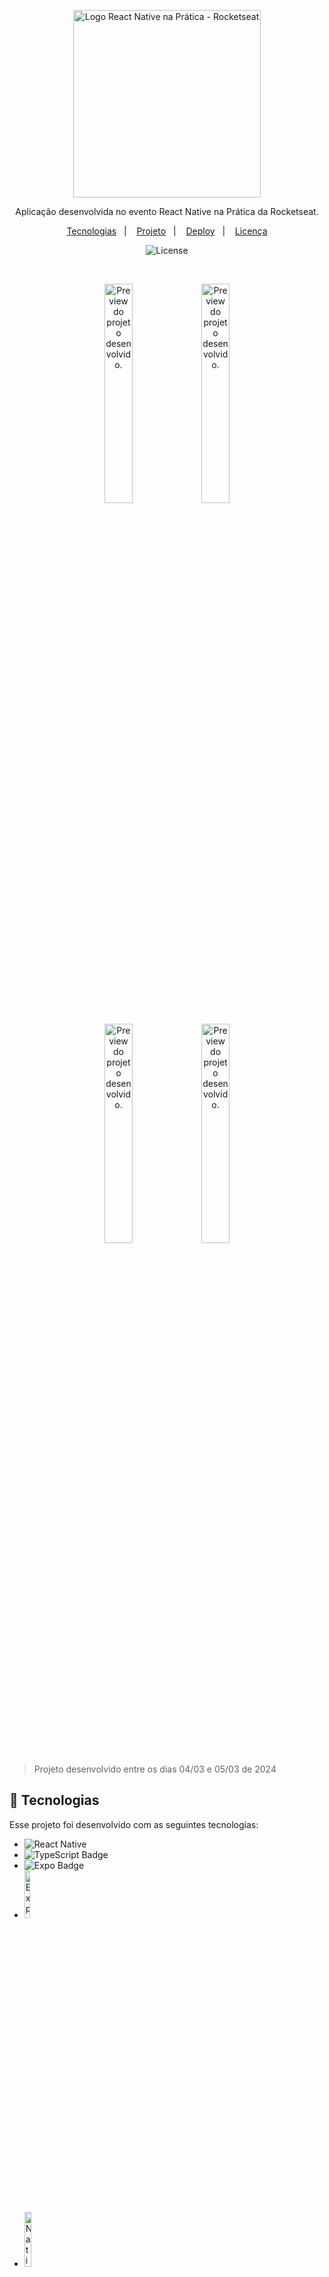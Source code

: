 <p align="center">
  <img alt="Logo React Native na Prática - Rocketseat" src="https://i.imgur.com/jvrpLNj.jpeg" width="300px" />
</p>

<p align="center">
    Aplicação desenvolvida no evento React Native na Prática da Rocketseat.
</p>

<p align="center">
  <a href="#-tecnologias">Tecnologias</a>&nbsp;&nbsp;&nbsp;|&nbsp;&nbsp;&nbsp;
  <a href="#-projeto">Projeto</a>&nbsp;&nbsp;&nbsp;|&nbsp;&nbsp;&nbsp;
  <a href="#-deploy">Deploy</a>&nbsp;&nbsp;&nbsp;|&nbsp;&nbsp;&nbsp;
  <a href="#memo-licença">Licença</a>
</p>

<p align="center">
  <img alt="License" src="https://img.shields.io/static/v1?label=license&message=MIT&color=49AA26&labelColor=000000">
</p>

<br>

<p align="center">
  <img alt="Preview do projeto desenvolvido." src="https://i.imgur.com/puLdTKx.png" width="30%">
  <img alt="Preview do projeto desenvolvido." src="https://i.imgur.com/r6PrbhL.png" width="30%">

<p align="center">
  <img alt="Preview do projeto desenvolvido." src="https://i.imgur.com/PmHDqIy.png" width="30%">
  <img alt="Preview do projeto desenvolvido." src="https://i.imgur.com/2LmD06C.png" width="30%">

> Projeto desenvolvido entre os dias 04/03 e 05/03 de 2024

## **🚀 Tecnologias**

Esse projeto foi desenvolvido com as seguintes tecnologias:

- ![React Native](https://img.shields.io/badge/React_Native-20232A?style=for-the-badge&logo=react&logoColor=61DAFB)
- ![TypeScript Badge](https://img.shields.io/badge/TypeScript-3178C6?logo=typescript&logoColor=fff&style=for-the-badge)
- ![Expo Badge](https://img.shields.io/badge/Expo-000020?logo=expo&logoColor=fff&style=for-the-badge)
- <img alt="Expo Router" src="https://i.imgur.com/rr77UKI.png" width="14%">
- <img alt="Nativewind" src="https://i.imgur.com/Gw2ukb5.png" width="15%">
- ![Tailwind CSS Badge](https://img.shields.io/badge/Tailwind%20CSS-06B6D4?logo=tailwindcss&logoColor=fff&style=for-the-badge)
- ![SQLite Badge](https://img.shields.io/badge/SQLite-003B57?logo=sqlite&logoColor=fff&style=for-the-badge)
## 💻 Projeto

Nesse projeto foi desenvolvido um aplicativo de metas financeiras pessoal.

## 💻 Deploy
- [🔗 Clique aqui para acessar no IOS](https://qr.expo.dev/eas-update?updateId=766fd3aa-172f-45da-96be-373a0b03cbe2&appScheme=exp&host=u.expo.dev)
- [🔗 Clique aqui para acessar no Android](https://qr.expo.dev/eas-update?updateId=a51b4091-7edc-4c70-bb4a-8b2326019943&appScheme=exp&host=u.expo.dev)

## **🤍 Contato**

[<img src='https://img.shields.io/badge/Instagram-E4405F?style=for-the-badge&logo=instagram&logoColor=white' alt='Instagram' height='30'>](https://www.instagram.com/jhessfrois.tech)
[<img src='https://img.shields.io/badge/LinkedIn-0077B5?style=for-the-badge&logo=linkedin&logoColor=white' alt='Linkedin' height='30'>](https://www.linkedin.com/in/jhessfrois/)
[<img src='https://img.shields.io/badge/Gmail-D14836?style=for-the-badge&logo=gmail&logoColor=white' alt='Gmail' height='30'>](jhessfsantos@gmail.com)

## 📝 Licença

Esse projeto está sob a licença MIT.